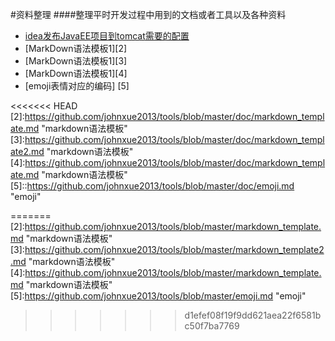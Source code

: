 #资料整理 
####整理平时开发过程中用到的文档或者工具以及各种资料

* [idea发布JavaEE项目到tomcat需要的配置][1]
* [MarkDown语法模板1][2]
* [MarkDown语法模板1][3]
* [MarkDown语法模板1][4]
* [emoji表情对应的编码] [5]



[1]:https://github.com/johnxue2013/tools/blob/master/doc/idea%E5%8F%91%E5%B8%83JavaEE%E9%A1%B9%E7%9B%AE%E9%9C%80%E8%A6%81%E7%9A%84%E9%85%8D%E7%BD%AE.md "idea发布JavaEE项目到tomcat需要的配置"
<<<<<<< HEAD
[2]:https://github.com/johnxue2013/tools/blob/master/doc/markdown_template.md "markdown语法模板"
[3]:https://github.com/johnxue2013/tools/blob/master/doc/markdown_template2.md "markdown语法模板"
[4]:https://github.com/johnxue2013/tools/blob/master/doc/markdown_template.md "markdown语法模板"
[5]::https://github.com/johnxue2013/tools/blob/master/doc/emoji.md "emoji"


=======
[2]:https://github.com/johnxue2013/tools/blob/master/markdown_template.md "markdown语法模板"
[3]:https://github.com/johnxue2013/tools/blob/master/markdown_template2.md "markdown语法模板"
[4]:https://github.com/johnxue2013/tools/blob/master/markdown_template.md "markdown语法模板"
[5]:https://github.com/johnxue2013/tools/blob/master/emoji.md "emoji"
>>>>>>> d1efef08f19f9dd621aea22f6581bc50f7ba7769
